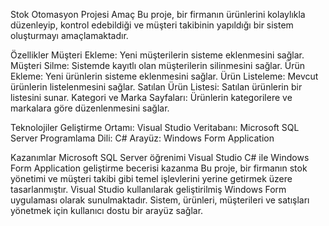 Stok Otomasyon Projesi
Amaç
Bu proje, bir firmanın ürünlerini kolaylıkla düzenleyip, kontrol edebildiği ve müşteri takibinin yapıldığı bir sistem oluşturmayı amaçlamaktadır.

Özellikler
Müşteri Ekleme: Yeni müşterilerin sisteme eklenmesini sağlar.
Müşteri Silme: Sistemde kayıtlı olan müşterilerin silinmesini sağlar.
Ürün Ekleme: Yeni ürünlerin sisteme eklenmesini sağlar.
Ürün Listeleme: Mevcut ürünlerin listelenmesini sağlar.
Satılan Ürün Listesi: Satılan ürünlerin bir listesini sunar.
Kategori ve Marka Sayfaları: Ürünlerin kategorilere ve markalara göre düzenlenmesini sağlar.

Teknolojiler
Geliştirme Ortamı: Visual Studio
Veritabanı: Microsoft SQL Server
Programlama Dili: C#
Arayüz: Windows Form Application

Kazanımlar
Microsoft SQL Server öğrenimi
Visual Studio C# ile Windows Form Application geliştirme becerisi kazanma
Bu proje, bir firmanın stok yönetimi ve müşteri takibi gibi temel işlevlerini yerine getirmek üzere tasarlanmıştır. Visual Studio kullanılarak geliştirilmiş Windows Form uygulaması olarak sunulmaktadır. Sistem, ürünleri, müşterileri ve satışları yönetmek için kullanıcı dostu bir arayüz sağlar.

